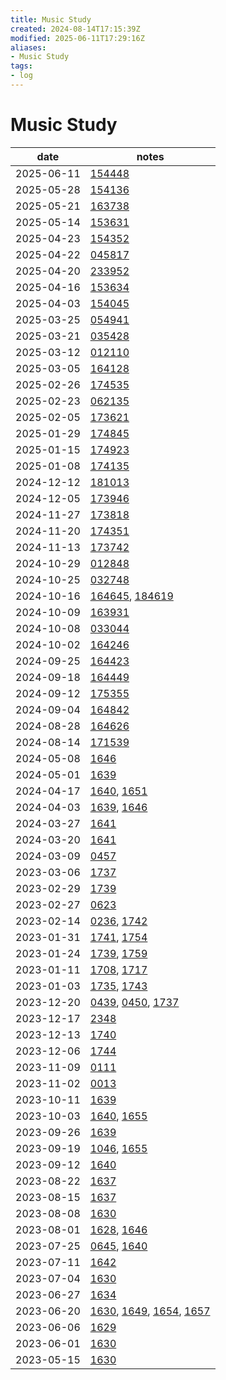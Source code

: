 ```yaml
---
title: Music Study
created: 2024-08-14T17:15:39Z
modified: 2025-06-11T17:29:16Z
aliases:
- Music Study
tags:
- log
---
```


# Music Study

| date | notes |
|------|-------|
| <span class="timestamp">2025-06-11</span> | [154448](../entries/20250611154448.md) |
| <span class="timestamp">2025-05-28</span> | [154136](../entries/20250528154136.md) |
| <span class="timestamp">2025-05-21</span> | [163738](../entries/20250521163738.md) |
| <span class="timestamp">2025-05-14</span> | [153631](../entries/20250514153631.md) |
| <span class="timestamp">2025-04-23</span> | [154352](../entries/20250423154352.md) |
| <span class="timestamp">2025-04-22</span> | [045817](../entries/20250422045817.md) |
| <span class="timestamp">2025-04-20</span> | [233952](../entries/20250420233952.md) |
| <span class="timestamp">2025-04-16</span> | [153634](../entries/20250416153634.md) |
| <span class="timestamp">2025-04-03</span> | [154045](../entries/20250403154045.md) |
| <span class="timestamp">2025-03-25</span> | [054941](../entries/20250325054941.md) |
| <span class="timestamp">2025-03-21</span> | [035428](../entries/20250321035428.md) |
| <span class="timestamp">2025-03-12</span> | [012110](../entries/20250312012110.md) |
| <span class="timestamp">2025-03-05</span> | [164128](../entries/20250305164128.md) |
| <span class="timestamp">2025-02-26</span> | [174535](../entries/20250226174535.md) |
| <span class="timestamp">2025-02-23</span> | [062135](../entries/20250223062135.md) |
| <span class="timestamp">2025-02-05</span> | [173621](../entries/20250205173621.md) |
| <span class="timestamp">2025-01-29</span> | [174845](../entries/20250129174845.md) |
| <span class="timestamp">2025-01-15</span> | [174923](../entries/20250115174923.md) |
| <span class="timestamp">2025-01-08</span> | [174135](../entries/20250108174135.md) |
| <span class="timestamp">2024-12-12</span> | [181013](../entries/20241212181013.md) |
| <span class="timestamp">2024-12-05</span> | [173946](../entries/20241205173946.md) |
| <span class="timestamp">2024-11-27</span> | [173818](../entries/20241127173818.md) |
| <span class="timestamp">2024-11-20</span> | [174351](../entries/20241120174351.md) |
| <span class="timestamp">2024-11-13</span> | [173742](../entries/20241113173742.md) |
| <span class="timestamp">2024-10-29</span> | [012848](../entries/20241030012848.md) |
| <span class="timestamp">2024-10-25</span> | [032748](../entries/20241025032748.md) |
| <span class="timestamp">2024-10-16</span> | [164645](../entries/20241016164645.md), [184619](../entries/20241016184619.md) |
| <span class="timestamp">2024-10-09</span> | [163931](../entries/20241009163931.md) |
| <span class="timestamp">2024-10-08</span> | [033044](../entries/20241009033044.md) |
| <span class="timestamp">2024-10-02</span> | [164246](../entries/20241002164246.md) |
| <span class="timestamp">2024-09-25</span> | [164423](../entries/20240925164423.md) |
| <span class="timestamp">2024-09-18</span> | [164449](../entries/20240918164449.md) |
| <span class="timestamp">2024-09-12</span> | [175355](../entries/20240912175355.md) |
| <span class="timestamp">2024-09-04</span> | [164842](../entries/20240904164842.md) |
| <span class="timestamp">2024-08-28</span> | [164626](../entries/20240828164626.md) |
| <span class="timestamp">2024-08-14</span> | [171539](../entries/20240814171539.md) |
| <span class="timestamp">2024-05-08</span> | [1646](../entries/202405081646.md) |
| <span class="timestamp">2024-05-01</span> | [1639](../entries/202405011639.md) |
| <span class="timestamp">2024-04-17</span> | [1640](../entries/202404171640.md), [1651](../entries/202404171651.md) |
| <span class="timestamp">2024-04-03</span> | [1639](../entries/202404031639.md), [1646](../entries/202404031646.md) |
| <span class="timestamp">2024-03-27</span> | [1641](../entries/202403271641.md) |
| <span class="timestamp">2024-03-20</span> | [1641](../entries/202403201641.md) |
| <span class="timestamp">2024-03-09</span> | [0457](../entries/202403090457.md) |
| <span class="timestamp">2023-03-06</span> | [1737](../entries/202403061737.md) |
| <span class="timestamp">2023-02-29</span> | [1739](../entries/202402291739.md) |
| <span class="timestamp">2023-02-27</span> | [0623](../entries/202402270623.md) |
| <span class="timestamp">2023-02-14</span> | [0236](../entries/202402140236.md), [1742](../entries/202402141742.md) |
| <span class="timestamp">2023-01-31</span> | [1741](../entries/202401311741.md), [1754](../entries/202401311754.md) |
| <span class="timestamp">2023-01-24</span> | [1739](../entries/202401241739.md), [1759](../entries/202401241759.md) |
| <span class="timestamp">2023-01-11</span> | [1708](../entries/202401111708.md), [1717](../entries/202401111717.md) |
| <span class="timestamp">2023-01-03</span> | [1735](../entries/202401031735.md), [1743](../entries/202401031743.md) |
| <span class="timestamp">2023-12-20</span> | [0439](../entries/202312200439.md), [0450](../entries/202312200450.md), [1737](../entries/202312201737.md) |
| <span class="timestamp">2023-12-17</span> | [2348](../entries/202312172348.md) |
| <span class="timestamp">2023-12-13</span> | [1740](../entries/202312131740.md) |
| <span class="timestamp">2023-12-06</span> | [1744](../entries/202312061744.md) |
| <span class="timestamp">2023-11-09</span> | [0111](../entries/202311090111.md) |
| <span class="timestamp">2023-11-02</span> | [0013](../entries/202311020013.md) |
| <span class="timestamp">2023-10-11</span> | [1639](../entries/202310111639.md) |
| <span class="timestamp">2023-10-03</span> | [1640](../entries/202310031640.md), [1655](../entries/202310031655.md) |
| <span class="timestamp">2023-09-26</span> | [1639](../entries/202309261639.md) |
| <span class="timestamp">2023-09-19</span> | [1046](../entries/202309191046.md), [1655](../entries/202309191655.md) |
| <span class="timestamp">2023-09-12</span> | [1640](../entries/202309121640.md) |
| <span class="timestamp">2023-08-22</span> | [1637](../entries/202308221637.md) |
| <span class="timestamp">2023-08-15</span> | [1637](../entries/202308151637.md) |
| <span class="timestamp">2023-08-08</span> | [1630](../entries/202308081630.md) |
| <span class="timestamp">2023-08-01</span> | [1628](../entries/202308011628.md), [1646](../entries/202308011646.md) |
| <span class="timestamp">2023-07-25</span> | [0645](../entries/202307250645.md), [1640](../entries/202307251640.md) |
| <span class="timestamp">2023-07-11</span> | [1642](../entries/202307111642.md) |
| <span class="timestamp">2023-07-04</span> | [1630](../entries/202307041630.md) |
| <span class="timestamp">2023-06-27</span> | [1634](../entries/202306271634.md) |
| <span class="timestamp">2023-06-20</span> | [1630](../entries/202306201630.md), [1649](../entries/202306201649.md), [1654](../entries/202306201654.md), [1657](../entries/202306201657.md) |
| <span class="timestamp">2023-06-06</span> | [1629](../entries/202306061629.md) |
| <span class="timestamp">2023-06-01</span> | [1630](../entries/202306011630.md) |
| <span class="timestamp">2023-05-15</span> | [1630](../entries/202305251630.md) |
